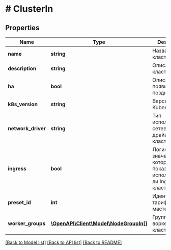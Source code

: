 # # ClusterIn

## Properties

Name | Type | Description | Notes
------------ | ------------- | ------------- | -------------
**name** | **string** | Название кластера |
**description** | **string** | Описание кластера | [optional]
**ha** | **bool** | Описание появится позднее |
**k8s_version** | **string** | Версия Kubernetes |
**network_driver** | **string** | Тип используемого сетевого драйвера в кластере |
**ingress** | **bool** | Логическое значение, которое показывает, использовать ли Ingress в кластере |
**preset_id** | **int** | Идентификатор тарифа мастер-ноды |
**worker_groups** | [**\OpenAPI\Client\Model\NodeGroupIn[]**](NodeGroupIn.md) | Группы воркеров в кластере | [optional]

[[Back to Model list]](../../README.md#models) [[Back to API list]](../../README.md#endpoints) [[Back to README]](../../README.md)
